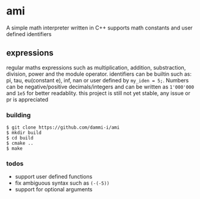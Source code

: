 # ami
A simple math interpreter written in C++
supports math constants and user defined identifiers

## expressions
regular maths expressions such as multiplication, addition, substraction,
division, power and the module operator.
identifiers can be builtin such as: pi, tau, eu(constant e), inf, nan
or user defined by `my_iden = 5;`.
Numbers can be negative/positive decimals/integers and can be written as
`1'000'000` and `1e5` for better readablity.
this project is still not yet stable, any issue or pr is appreciated

### building
```shell
$ git clone https://github.com/dammi-i/ami
$ mkdir build
$ cd build
$ cmake ..
$ make 
```

### todos
- support user defined functions
- fix ambiguous syntax such as `(-(-5))`
- support for optional arguments
